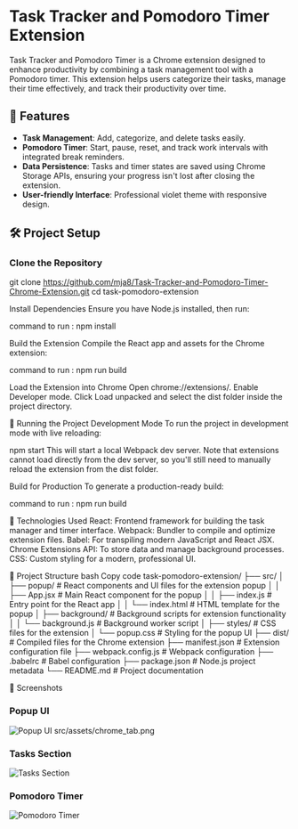 # Task Tracker and Pomodoro Timer Extension

Task Tracker and Pomodoro Timer is a Chrome extension designed to enhance productivity by combining a task management tool with a Pomodoro timer. This extension helps users categorize their tasks, manage their time effectively, and track their productivity over time.

## 🚀 Features
- **Task Management**: Add, categorize, and delete tasks easily.
- **Pomodoro Timer**: Start, pause, reset, and track work intervals with integrated break reminders.
- **Data Persistence**: Tasks and timer states are saved using Chrome Storage APIs, ensuring your progress isn't lost after closing the extension.
- **User-friendly Interface**: Professional violet theme with responsive design.

## 🛠️ Project Setup

### Clone the Repository
git clone https://github.com/mja8/Task-Tracker-and-Pomodoro-Timer-Chrome-Extension.git
cd task-pomodoro-extension

Install Dependencies
Ensure you have Node.js installed, then run:

command to run : npm install

Build the Extension
Compile the React app and assets for the Chrome extension:

command to run : npm run build

Load the Extension into Chrome
Open chrome://extensions/.
Enable Developer mode.
Click Load unpacked and select the dist folder inside the project directory.

🔧 Running the Project
Development Mode
To run the project in development mode with live reloading:

npm start
This will start a local Webpack dev server. Note that extensions cannot load directly from the dev server, so you'll still need to manually reload the extension from the dist folder.

Build for Production
To generate a production-ready build:

command to run : npm run build

🧰 Technologies Used
React: Frontend framework for building the task manager and timer interface.
Webpack: Bundler to compile and optimize extension files.
Babel: For transpiling modern JavaScript and React JSX.
Chrome Extensions API: To store data and manage background processes.
CSS: Custom styling for a modern, professional UI.

📂 Project Structure
bash
Copy code
task-pomodoro-extension/
├── src/
│   ├── popup/              # React components and UI files for the extension popup
│   │   ├── App.jsx         # Main React component for the popup
│   │   ├── index.js        # Entry point for the React app
│   │   └── index.html      # HTML template for the popup
│   ├── background/         # Background scripts for extension functionality
│   │   └── background.js   # Background worker script
│   ├── styles/             # CSS files for the extension
│       └── popup.css       # Styling for the popup UI
├── dist/                   # Compiled files for the Chrome extension
├── manifest.json           # Extension configuration file
├── webpack.config.js       # Webpack configuration
├── .babelrc                # Babel configuration
├── package.json            # Node.js project metadata
└── README.md               # Project documentation

📸 Screenshots
### Popup UI
![Popup UI](assets/chrome_tab.png)
src/assets/chrome_tab.png

### Tasks Section
![Tasks Section](assets/Task1.png)

### Pomodoro Timer
![Pomodoro Timer](assets/Task2.png)